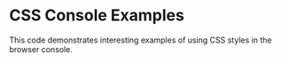 # CSS Console Examples
This code demonstrates interesting examples of using CSS styles in the browser console.